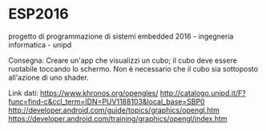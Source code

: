 # ESP2016
progetto di programmazione di sistemi embedded 2016 - ingegneria informatica - unipd

Consegna:
Creare un'app che visualizzi un cubo; il cubo deve essere ruotabile toccando lo schermo.
Non è necessario che il cubo sia sottoposto all'azione di uno shader.

Link dati:
https://www.khronos.org/opengles/
http://catalogo.unipd.it/F?func=find-c&ccl_term=IDN=PUV1188103&local_base=SBP0
http://developer.android.com/guide/topics/graphics/opengl.htm
https://developer.android.com/training/graphics/opengl/index.htm
